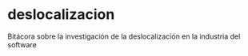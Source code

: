 # deslocalizacion
Bitácora sobre la investigación de la deslocalización en la industria del software
